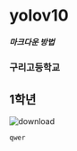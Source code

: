 # yolov10
#####  마크다운 방법
###  구리고등학교
##  1학년
![download](https://github.com/user-attachments/assets/06c57c59-8b59-4ea6-b439-94bd62f7c821)
``` bash
qwer

